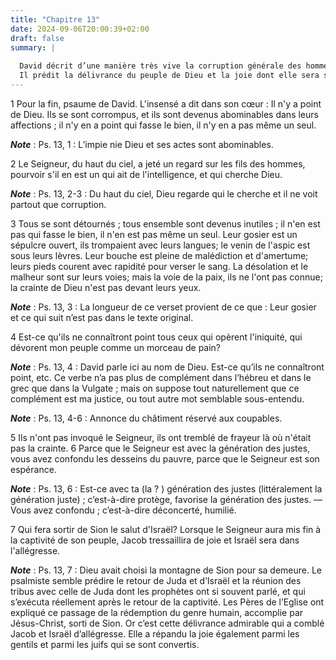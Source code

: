 ```yaml
---
title: "Chapitre 13"
date: 2024-09-06T20:00:39+02:00
draft: false
summary: |
  
  David décrit d’une manière très vive la corruption générale des hommes.
  Il prédit la délivrance du peuple de Dieu et la joie dont elle sera suivie.
---
```



1 Pour la fin, psaume de David. L'insensé a dit dans son cœur : Il n'y a point de Dieu. Ils se sont corrompus, et ils sont devenus abominables dans leurs affections ; il n'y en a point qui fasse le bien, il n'y en a pas même un seul.

***Note*** :  Ps. 13, 1 : L’impie nie Dieu et ses actes sont abominables.


2 Le Seigneur, du haut du ciel, a jeté un regard sur les fils des hommes, pourvoir s'il en est un qui ait de l'intelligence, et qui cherche Dieu.

***Note*** :  Ps. 13, 2-3 : Du haut du ciel, Dieu regarde qui le cherche et il ne voit partout que corruption.


3 Tous se sont détournés ; tous ensemble sont devenus inutiles ; il n'en est pas qui fasse le bien, il n'en est pas même un seul. Leur gosier est un sépulcre ouvert, ils trompaient avec leurs langues; le venin de l'aspic est sous leurs lèvres. Leur bouche est pleine de malédiction et d'amertume; leurs pieds courent avec rapidité pour verser le sang. La désolation et le malheur sont sur leurs voies; mais la voie de la paix, ils ne l'ont pas connue; la crainte de Dieu n'est pas devant leurs yeux.

***Note*** :  Ps. 13, 3 : La longueur de ce verset provient de ce que : Leur gosier et ce qui suit n’est pas dans le texte original.


4 Est-ce qu'ils ne connaîtront point tous ceux qui opèrent l'iniquité, qui dévorent mon peuple comme un morceau de pain?

***Note*** :  Ps. 13, 4 : David parle ici au nom de Dieu. Est-ce qu’ils ne connaîtront point, etc. Ce verbe n’a pas plus de complément dans l’hébreu et dans le grec que dans la Vulgate ; mais on suppose tout naturellement que ce complément est ma justice, ou tout autre mot semblable sous-entendu.

***Note*** :  Ps. 13, 4-6 : Annonce du châtiment réservé aux coupables.


5 Ils n'ont pas invoqué le Seigneur, ils ont tremblé de frayeur là où n'était pas la crainte. 6 Parce que le Seigneur est avec la génération des justes, vous avez confondu les desseins du pauvre, parce que le Seigneur est son espérance.

***Note*** :  Ps. 13, 6 : Est-ce avec ta (la ? ) génération des justes (littéralement la génération juste) ; c’est-à-dire protège, favorise la génération des justes. ― Vous avez confondu ; c’est-à-dire déconcerté, humilié.


7 Qui fera sortir de Sion le salut d'Israël? Lorsque le Seigneur aura mis fin à la captivité de son peuple, Jacob tressaillira de joie et Israël sera dans l'allégresse.

***Note*** :  Ps. 13, 7 : Dieu avait choisi la montagne de Sion pour sa demeure. Le psalmiste semble prédire le retour de Juda et d’Israël et la réunion des tribus avec celle de Juda dont les prophètes ont si souvent parlé, et qui s’exécuta réellement après le retour de la captivité. Les Pères de l’Eglise ont expliqué ce passage de la rédemption du genre humain, accomplie par Jésus-Christ, sorti de Sion. Or c’est cette délivrance admirable qui a comblé Jacob et Israël d’allégresse. Elle a répandu la joie également parmi les gentils et parmi les juifs qui se sont convertis.

